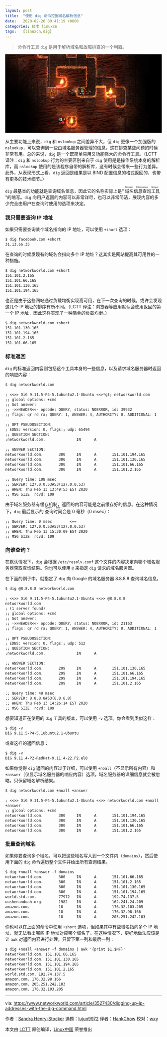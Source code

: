 ```yaml
---
layout: post
title:	"使用 dig 命令挖掘域名解析信息"
date:	2020-02-26 09:41:19 +0800 
categories:	技术 linuxcn 
tags:	[linuxcn,dig]
---
```




> 
> 命令行工具 `dig` 是用于解析域名和故障排查的一个利器。
> 
> 
> 


![](/Asserts/Images/album/202002/26/094028jgvzguau1pdgicpz.jpg)


从主要功能上来说，`dig` 和 `nslookup` 之间差异不大，但 `dig` 更像一个加强版的 `nslookup`，可以查询到一些由域名服务器管理的信息，这在排查某些问题的时候非常有用。总的来说，`dig` 是一个既简单易用又功能强大的命令行工具。（LCTT 译注：`dig` 和 `nslookup` 行为的主要区别来自于 `dig` 使用是是操作系统本身的解析库，而 `nslookup` 使用的是该程序自带的解析库，这有时候会带来一些行为差异。此外，从表现形式上看，`dig` 返回是结果是以 BIND 配置信息的格式返回的，也带有更多的技术细节。）


`dig` 最基本的功能就是查询域名信息，因此它的名称实际上是“<ruby> 域名信息查询工具 <rt>  Domain Information Groper </rt></ruby>”的缩写。`dig` 向用户返回的内容可以非常详尽，也可以非常简洁，展现内容的多少完全由用户在查询时使用的选项来决定。


### 我只需要查询 IP 地址


如果只需要查询某个域名指向的 IP 地址，可以使用 `+short` 选项：



```
$ dig facebook.com +short
31.13.66.35
```

在查询的时候发现有的域名会指向多个 IP 地址？这其实是网站提高其可用性的一种措施。



```
$ dig networkworld.com +short
151.101.2.165
151.101.66.165
151.101.130.165
151.101.194.165
```

也正是由于这些网站通过负载均衡实现高可用，在下一次查询的时候，或许会发现这几个 IP 地址的排序有所不同。（LCTT 译注：浏览器等应用默认会使用返回的第一个 IP 地址，因此这样实现了一种简单的负载均衡。）



```
$ dig networkworld.com +short
151.101.130.165
151.101.194.165
151.101.2.165
151.101.66.165
```

### 标准返回


`dig` 的标准返回内容则包括这个工具本身的一些信息，以及请求域名服务器时返回的响应内容：



```
$ dig networkworld.com

; <<>> DiG 9.11.5-P4-5.1ubuntu2.1-Ubuntu <<>*gt; networkworld.com
;; global options: +cmd
;; Got answer:
;; ->>HEADER<<- opcode: QUERY, status: NOERROR, id: 39932
;; flags: qr rd ra; QUERY: 1, ANSWER: 4, AUTHORITY: 0, ADDITIONAL: 1

;; OPT PSEUDOSECTION:
; EDNS: version: 0, flags:; udp: 65494
;; QUESTION SECTION:
;networkworld.com.              IN      A

;; ANSWER SECTION:
networkworld.com.       300     IN      A       151.101.194.165
networkworld.com.       300     IN      A       151.101.130.165
networkworld.com.       300     IN      A       151.101.66.165
networkworld.com.       300     IN      A       151.101.2.165

;; Query time: 108 msec
;; SERVER: 127.0.0.53#53(127.0.0.53)
;; WHEN: Thu Feb 13 13:49:53 EST 2020
;; MSG SIZE  rcvd: 109
```

由于域名服务器有缓存机制，返回的内容可能是之前缓存好的信息。在这种情况下，`dig` 最后显示的<ruby> 查询时间 <rt>  Query time </rt></ruby>会是 0 毫秒（0 msec）：



```
;; Query time: 0 msec        <==
;; SERVER: 127.0.0.53#53(127.0.0.53)
;; WHEN: Thu Feb 13 15:30:09 EST 2020
;; MSG SIZE  rcvd: 109
```

### 向谁查询？


在默认情况下，`dig` 会根据 `/etc/resolv.conf` 这个文件的内容决定向哪个域名服务器获取查询结果。你也可以使用 `@` 来指定 `dig` 请求的域名服务器。


在下面的例子中，就指定了 `dig` 向 Google 的域名服务器 8.8.8.8 查询域名信息。



```
$ dig @8.8.8.8 networkworld.com

; <<>> DiG 9.11.5-P4-5.1ubuntu2.1-Ubuntu <<>> @8.8.8.8 networkworld.com
; (1 server found)
;; global options: +cmd
;; Got answer:
;; ->>HEADER<<- opcode: QUERY, status: NOERROR, id: 21163
;; flags: qr rd ra; QUERY: 1, ANSWER: 4, AUTHORITY: 0, ADDITIONAL: 1

;; OPT PSEUDOSECTION:
; EDNS: version: 0, flags:; udp: 512
;; QUESTION SECTION:
;networkworld.com.              IN      A

;; ANSWER SECTION:
networkworld.com.       299     IN      A       151.101.130.165
networkworld.com.       299     IN      A       151.101.66.165
networkworld.com.       299     IN      A       151.101.194.165
networkworld.com.       299     IN      A       151.101.2.165

;; Query time: 48 msec
;; SERVER: 8.8.8.8#53(8.8.8.8)
;; WHEN: Thu Feb 13 14:26:14 EST 2020
;; MSG SIZE  rcvd: 109
```

想要知道正在使用的 `dig` 工具的版本，可以使用 `-v` 选项。你会看到类似这样：



```
$ dig -v
DiG 9.11.5-P4-5.1ubuntu2.1-Ubuntu
```

或者这样的返回信息：



```
$ dig -v
DiG 9.11.4-P2-RedHat-9.11.4-22.P2.el8
```

如果你觉得 `dig` 返回的内容过于详细，可以使用 `+noall`（不显示所有内容）和 `+answer`（仅显示域名服务器的响应内容）选项，域名服务器的详细信息就会被忽略，只保留域名解析结果。



```
$ dig networkworld.com +noall +answer

; <<>> DiG 9.11.5-P4-5.1ubuntu2.1-Ubuntu <<>> networkworld.com +noall +answer
;; global options: +cmd
networkworld.com.       300     IN      A       151.101.194.165
networkworld.com.       300     IN      A       151.101.130.165
networkworld.com.       300     IN      A       151.101.66.165
networkworld.com.       300     IN      A       151.101.2.165
```

### 批量查询域名


如果你要查询多个域名，可以把这些域名写入到一个文件内（`domains`），然后使用下面的 `dig` 命令遍历整个文件并给出所有查询结果。



```
$ dig +noall +answer -f domains
networkworld.com.       300     IN      A       151.101.66.165
networkworld.com.       300     IN      A       151.101.2.165
networkworld.com.       300     IN      A       151.101.130.165
networkworld.com.       300     IN      A       151.101.194.165
world.std.com.          77972   IN      A       192.74.137.5
uushenandoah.org.       1982    IN      A       162.241.24.209
amazon.com.             18      IN      A       176.32.103.205
amazon.com.             18      IN      A       176.32.98.166
amazon.com.             18      IN      A       205.251.242.103
```

你也可以在上面的命令中使用 `+short` 选项，但如果其中有些域名指向多个 IP 地址，就无法看出哪些 IP 地址对应哪个域名了。在这种情况下，更好地做法应该是让 `awk` 对返回内容进行处理，只留下第一列和最后一列：



```
$ dig +noall +answer -f domains | awk '{print $1,$NF}'
networkworld.com. 151.101.66.165
networkworld.com. 151.101.130.165
networkworld.com. 151.101.194.165
networkworld.com. 151.101.2.165
world.std.com. 192.74.137.5
amazon.com. 176.32.98.166
amazon.com. 205.251.242.103
amazon.com. 176.32.103.205
```



---


via: <https://www.networkworld.com/article/3527430/digging-up-ip-addresses-with-the-dig-command.html>


作者：[Sandra Henry-Stocker](https://www.networkworld.com/author/Sandra-Henry_Stocker/) 选题：[lujun9972](https://github.com/lujun9972) 译者：[HankChow](https://github.com/HankChow) 校对：[wxy](https://github.com/wxy)


本文由 [LCTT](https://github.com/LCTT/TranslateProject) 原创编译，[Linux中国](https://linux.cn/) 荣誉推出
